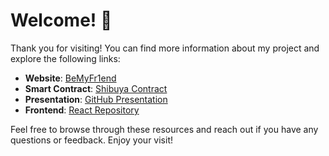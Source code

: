 # Welcome! 👋

Thank you for visiting! You can find more information about my project and explore the following links:

- **Website**: [BeMyFr1end](https://bemyfr1end.onrender.com/)
- **Smart Contract**: [Shibuya Contract](https://blockscout.com/shibuya/address/0xF45448cAD021F2251297115a796e5a7ec4915271)
- **Presentation**: [GitHub Presentation](https://github.com/bemyfr1end/Presentation)
- **Frontend**: [React Repository](https://github.com/bemyfr1end/react)

Feel free to browse through these resources and reach out if you have any questions or feedback. Enjoy your visit!
